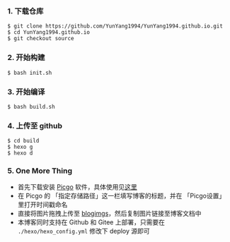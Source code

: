 ### 1. 下载仓库

```
$ git clone https://github.com/YunYang1994/YunYang1994.github.io.git
$ cd YunYang1994.github.io
$ git checkout source
```

### 2. 开始构建

```
$ bash init.sh
```

### 3. 开始编译

```
$ bash build.sh
```

### 4. 上传至 github 

```
$ cd build
$ hexo g
$ hexo d
```


### 5. One More Thing

- 首先下载安装 [Picgo](https://github.com/Molunerfinn/PicGo) 软件，具体使用见[这里](https://cloud.tencent.com/developer/article/1651601)
- 在 Picgo 的 「指定存储路径」这一栏填写博客的标题，并在 「Picgo设置」里打开时间戳命名
- 直接将图片拖拽上传至 [blogimgs](https://github.com/YunYang1994/blogimgs)，然后复制图片链接至博客文档中
- 本博客同时支持在 Github 和 Gitee 上部署，只需要在 `./hexo/hexo_config.yml` 修改下 deploy 源即可
